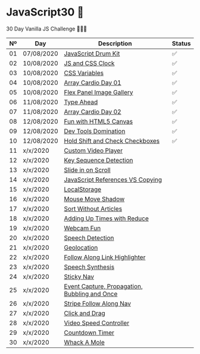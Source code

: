 # JavaScript30 💪
30 Day Vanilla JS Challenge 🚀🚀🚀

Nº | Day        | Description            | Status
--|-----------|------------------------|---
01|07/08/2020 |[JavaScript Drum Kit](https://github.com/IrynaSpyrydonova/JavaScript30/tree/master/01_JavaScript%20_Drum_Kit) | ✅
02|10/08/2020 |[JS and CSS Clock](https://github.com/IrynaSpyrydonova/JavaScript30/tree/master/02_JavaScript_JsClock) | ✅
03|10/08/2020 |[CSS Variables](https://github.com/IrynaSpyrydonova/JavaScript30/tree/master/03_JavaScript_CSS%20Variables) | ✅
04|10/08/2020 |[Array Cardio Day 01](https://github.com/IrynaSpyrydonova/JavaScript30/tree/master/04_JavaScript_Array_Cardio) | ✅
05|10/08/2020 |[Flex Panel Image Gallery](https://github.com/IrynaSpyrydonova/JavaScript30/tree/master/05_JavaScript_Image_Gallery) | ✅
06|11/08/2020 |[Type Ahead](https://github.com/IrynaSpyrydonova/JavaScript30/tree/master/06_JavaScript_Type_Ahead) | ✅
07|11/08/2020 |[Array Cardio Day 02](https://github.com/IrynaSpyrydonova/JavaScript30/tree/master/07_JavaScript_Array_Cardio2) | ✅
08|12/08/2020 |[Fun with HTML5 Canvas](https://github.com/IrynaSpyrydonova/JavaScript30/tree/master/08_JavaScript_Canvas) | ✅
09|12/08/2020 |[Dev Tools Domination](https://github.com/IrynaSpyrydonova/JavaScript30/tree/master/09_JavaScript_Dev%20_Tools_Domination) | ✅
10|12/08/2020 |[Hold Shift and Check Checkboxes]() | ✅
11|x/x/2020 |[Custom Video Player]() | 
12|x/x/2020 |[Key Sequence Detection]() | 
13|x/x/2020 |[Slide in on Scroll]() | 
14|x/x/2020 |[JavaScript References VS Copying]() | 
15|x/x/2020 |[LocalStorage]() | 
16|x/x/2020 |[Mouse Move Shadow]() | 
17|x/x/2020 |[Sort Without Articles]() | 
18|x/x/2020 |[Adding Up Times with Reduce]() | 
19|x/x/2020 |[Webcam Fun]() | 
20|x/x/2020 |[Speech Detection]() | 
21|x/x/2020 |[Geolocation]() | 
22|x/x/2020 |[Follow Along Link Highlighter]() | 
23|x/x/2020 |[Speech Synthesis]() | 
24|x/x/2020 |[Sticky Nav]() | 
25|x/x/2020 |[Event Capture, Propagation, Bubbling and Once]() | 
26|x/x/2020 |[Stripe Follow Along Nav]() | 
27|x/x/2020 |[Click and Drag]() | 
28|x/x/2020 |[Video Speed Controller]() | 
29|x/x/2020 |[Countdown Timer]() | 
30|x/x/2020 |[Whack A Mole]() | 
